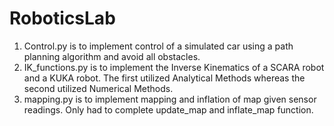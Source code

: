 # RoboticsLab
1. Control.py is to implement control of a simulated car using a path planning algorithm and avoid all obstacles.
2. IK_functions.py is to implement the Inverse Kinematics of a SCARA robot and a KUKA robot. The first utilized Analytical Methods whereas the second utilized Numerical Methods.
3. mapping.py is to implement mapping and inflation of map given sensor readings. Only had to complete update_map and inflate_map function.
